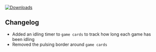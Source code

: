 [![Downloads](https://img.shields.io/github/downloads/zevnda/steam-game-idler/1.9.0/total?style=for-the-badge&logo=github&color=137eb5)](https://github.com/zevnda/steam-game-idler/releases/download/1.9.0/Steam.Game.Idler_1.9.0_x64-setup.exe)

## Changelog
- Added an idling timer to `game cards` to track how long each game has been idling
- Removed the pulsing border around `game cards`
